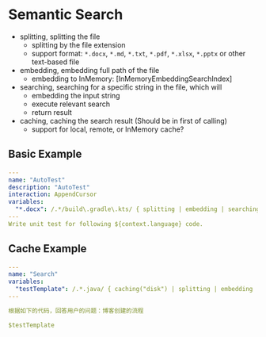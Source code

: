 # Semantic Search

- splitting, splitting the file
    - splitting by the file extension
    - support format: `*.docx`, `*.md`, `*.txt`, `*.pdf`, `*.xlsx`, `*.pptx` or other text-based file
- embedding, embedding full path of the file
    - embedding to InMemory: [InMemoryEmbeddingSearchIndex]
- searching, searching for a specific string in the file, which will
    - embedding the input string
    - execute relevant search
    - return result
- caching, caching the search result (Should be in first of calling)
    - support for local, remote, or InMemory cache?

## Basic Example

```yaml
---
name: "AutoTest"
description: "AutoTest"
interaction: AppendCursor
variables:
  "*.docx": /.*/build\.gradle\.kts/ { splitting | embedding | searching("hello") }
---
Write unit test for following ${context.language} code.
```

## Cache Example

```yaml
---
name: "Search"
variables:
  "testTemplate": /.*.java/ { caching("disk") | splitting | embedding | searching("comment") }
---

根据如下的代码，回答用户的问题：博客创建的流程

$testTemplate
```
